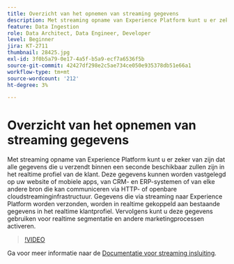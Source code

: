 ```yaml
---
title: Overzicht van het opnemen van streaming gegevens
description: Met streaming opname van Experience Platform kunt u er zeker van zijn dat alle gegevens die u verzendt binnen een seconde beschikbaar zullen zijn in het realtime profiel van de klant. Deze gegevens kunnen worden vastgelegd op uw website of mobiele apps, van CRM- en ERP-systemen of van elke andere bron die kan communiceren via HTTP- of openbare cloudstreaminginfrastructuur. Gegevens die via streaming naar Experience Platform worden verzonden, worden in realtime gekoppeld aan bestaande gegevens in het realtime klantprofiel. Vervolgens kunt u deze gegevens gebruiken voor realtime segmentatie en andere marketingprocessen activeren.
feature: Data Ingestion
role: Data Architect, Data Engineer, Developer
level: Beginner
jira: KT-2711
thumbnail: 28425.jpg
exl-id: 3f0b5a79-0e17-4a5f-b5a9-ecf7a6536f5b
source-git-commit: 42427df298e2c5ae734ce050e935378db51e66a1
workflow-type: tm+mt
source-wordcount: '212'
ht-degree: 3%

---
```


# Overzicht van het opnemen van streaming gegevens

Met streaming opname van Experience Platform kunt u er zeker van zijn dat alle gegevens die u verzendt binnen een seconde beschikbaar zullen zijn in het realtime profiel van de klant. Deze gegevens kunnen worden vastgelegd op uw website of mobiele apps, van CRM- en ERP-systemen of van elke andere bron die kan communiceren via HTTP- of openbare cloudstreaminginfrastructuur. Gegevens die via streaming naar Experience Platform worden verzonden, worden in realtime gekoppeld aan bestaande gegevens in het realtime klantprofiel. Vervolgens kunt u deze gegevens gebruiken voor realtime segmentatie en andere marketingprocessen activeren.

>[!VIDEO](https://video.tv.adobe.com/v/28425?quality=12&learn=on)

Ga voor meer informatie naar de [Documentatie voor streaming insluiting](https://experienceleague.adobe.com/docs/experience-platform/ingestion/streaming/overview.html?lang=nl).